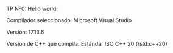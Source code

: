 TP Nº0: Hello world! 

Compilador seleccionado: Microsoft Visual Studio 

Versión: 17.13.6

Version de C++ que compila: Estándar ISO C++ 20 (/std:c++20)

